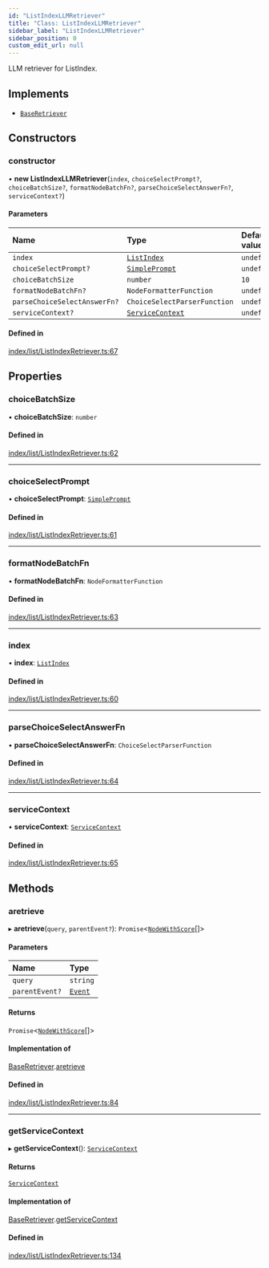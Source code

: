 ```yaml
---
id: "ListIndexLLMRetriever"
title: "Class: ListIndexLLMRetriever"
sidebar_label: "ListIndexLLMRetriever"
sidebar_position: 0
custom_edit_url: null
---
```


LLM retriever for ListIndex.

## Implements

- [`BaseRetriever`](../interfaces/BaseRetriever.md)

## Constructors

### constructor

• **new ListIndexLLMRetriever**(`index`, `choiceSelectPrompt?`, `choiceBatchSize?`, `formatNodeBatchFn?`, `parseChoiceSelectAnswerFn?`, `serviceContext?`)

#### Parameters

| Name | Type | Default value |
| :------ | :------ | :------ |
| `index` | [`ListIndex`](ListIndex.md) | `undefined` |
| `choiceSelectPrompt?` | [`SimplePrompt`](../modules.md#simpleprompt) | `undefined` |
| `choiceBatchSize` | `number` | `10` |
| `formatNodeBatchFn?` | `NodeFormatterFunction` | `undefined` |
| `parseChoiceSelectAnswerFn?` | `ChoiceSelectParserFunction` | `undefined` |
| `serviceContext?` | [`ServiceContext`](../interfaces/ServiceContext.md) | `undefined` |

#### Defined in

[index/list/ListIndexRetriever.ts:67](https://github.com/run-llama/LlamaIndexTS/blob/1a39403/packages/core/src/index/list/ListIndexRetriever.ts#L67)

## Properties

### choiceBatchSize

• **choiceBatchSize**: `number`

#### Defined in

[index/list/ListIndexRetriever.ts:62](https://github.com/run-llama/LlamaIndexTS/blob/1a39403/packages/core/src/index/list/ListIndexRetriever.ts#L62)

___

### choiceSelectPrompt

• **choiceSelectPrompt**: [`SimplePrompt`](../modules.md#simpleprompt)

#### Defined in

[index/list/ListIndexRetriever.ts:61](https://github.com/run-llama/LlamaIndexTS/blob/1a39403/packages/core/src/index/list/ListIndexRetriever.ts#L61)

___

### formatNodeBatchFn

• **formatNodeBatchFn**: `NodeFormatterFunction`

#### Defined in

[index/list/ListIndexRetriever.ts:63](https://github.com/run-llama/LlamaIndexTS/blob/1a39403/packages/core/src/index/list/ListIndexRetriever.ts#L63)

___

### index

• **index**: [`ListIndex`](ListIndex.md)

#### Defined in

[index/list/ListIndexRetriever.ts:60](https://github.com/run-llama/LlamaIndexTS/blob/1a39403/packages/core/src/index/list/ListIndexRetriever.ts#L60)

___

### parseChoiceSelectAnswerFn

• **parseChoiceSelectAnswerFn**: `ChoiceSelectParserFunction`

#### Defined in

[index/list/ListIndexRetriever.ts:64](https://github.com/run-llama/LlamaIndexTS/blob/1a39403/packages/core/src/index/list/ListIndexRetriever.ts#L64)

___

### serviceContext

• **serviceContext**: [`ServiceContext`](../interfaces/ServiceContext.md)

#### Defined in

[index/list/ListIndexRetriever.ts:65](https://github.com/run-llama/LlamaIndexTS/blob/1a39403/packages/core/src/index/list/ListIndexRetriever.ts#L65)

## Methods

### aretrieve

▸ **aretrieve**(`query`, `parentEvent?`): `Promise`<[`NodeWithScore`](../interfaces/NodeWithScore.md)[]\>

#### Parameters

| Name | Type |
| :------ | :------ |
| `query` | `string` |
| `parentEvent?` | [`Event`](../interfaces/Event.md) |

#### Returns

`Promise`<[`NodeWithScore`](../interfaces/NodeWithScore.md)[]\>

#### Implementation of

[BaseRetriever](../interfaces/BaseRetriever.md).[aretrieve](../interfaces/BaseRetriever.md#aretrieve)

#### Defined in

[index/list/ListIndexRetriever.ts:84](https://github.com/run-llama/LlamaIndexTS/blob/1a39403/packages/core/src/index/list/ListIndexRetriever.ts#L84)

___

### getServiceContext

▸ **getServiceContext**(): [`ServiceContext`](../interfaces/ServiceContext.md)

#### Returns

[`ServiceContext`](../interfaces/ServiceContext.md)

#### Implementation of

[BaseRetriever](../interfaces/BaseRetriever.md).[getServiceContext](../interfaces/BaseRetriever.md#getservicecontext)

#### Defined in

[index/list/ListIndexRetriever.ts:134](https://github.com/run-llama/LlamaIndexTS/blob/1a39403/packages/core/src/index/list/ListIndexRetriever.ts#L134)
